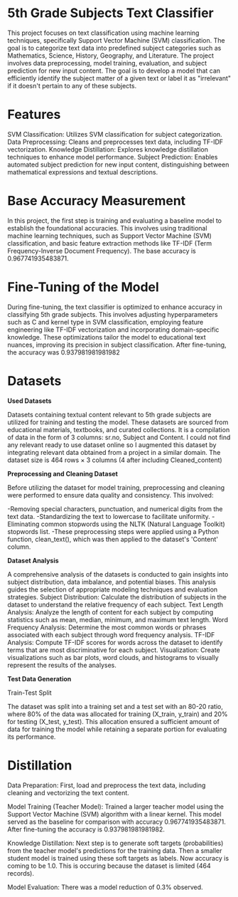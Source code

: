 # 5th Grade Subjects Text Classifier
This project focuses on text classification using machine learning techniques, specifically Support Vector Machine (SVM) classification. The goal is to categorize text data into predefined subject categories such as Mathematics, Science, History, Geography, and Literature. The project involves data preprocessing, model training, evaluation, and subject prediction for new input content. The goal is to develop a model that can efficiently identify the subject matter of a given text or label it as "irrelevant" if it doesn't pertain to any of these subjects.

# Features
SVM Classification: Utilizes SVM classification for subject categorization.
Data Preprocessing: Cleans and preprocesses text data, including TF-IDF vectorization.
Knowledge Distillation: Explores knowledge distillation techniques to enhance model performance.
Subject Prediction: Enables automated subject prediction for new input content, distinguishing between mathematical expressions and textual descriptions.

# Base Accuracy Measurement
In this project, the first step is training and evaluating a baseline model to establish the foundational accuracies. This involves using traditional machine learning techniques, such as Support Vector Machine (SVM) classification, and basic feature extraction methods like TF-IDF (Term Frequency-Inverse Document Frequency). The base accuracy is 0.967741935483871.

# Fine-Tuning of the Model
During fine-tuning, the text classifier is optimized to enhance accuracy in classifying 5th grade subjects. This involves adjusting hyperparameters such as C and kernel type in SVM classification, employing feature engineering like TF-IDF vectorization and incorporating domain-specific knowledge. These optimizations tailor the model to educational text nuances, improving its precision in subject classification. After fine-tuning, the accuracy was 0.937981981981982

# Datasets
**Used Datasets**

Datasets containing textual content relevant to 5th grade subjects are utilized for training and testing the model. These datasets are sourced from educational materials, textbooks, and curated collections. It is a compilation of data in the form of 3 columns: sr.no, Subject and Content. I could not find any relevant ready to use dataset online so I augmented this dataset by integrating relevant data obtained from a project in a similar domain. The dataset size is 464 rows × 3 columns (4 after including Cleaned_content)

**Preprocessing and Cleaning Dataset**

Before utilizing the dataset for model training, preprocessing and cleaning were performed to ensure data quality and consistency. This involved:

-Removing special characters, punctuation, and numerical digits from the text data.
-Standardizing the text to lowercase to facilitate uniformity.
-Eliminating common stopwords using the NLTK (Natural Language Toolkit) stopwords list.
-These preprocessing steps were applied using a Python function, clean_text(), which was then applied to the dataset's 'Content' column.

**Dataset Analysis**

A comprehensive analysis of the datasets is conducted to gain insights into subject distribution, data imbalance, and potential biases. This analysis guides the selection of appropriate modeling techniques and evaluation strategies.
Subject Distribution: Calculate the distribution of subjects in the dataset to understand the relative frequency of each subject.
Text Length Analysis: Analyze the length of content for each subject by computing statistics such as mean, median, minimum, and maximum text length.
Word Frequency Analysis: Determine the most common words or phrases associated with each subject through word frequency analysis.
TF-IDF Analysis: Compute TF-IDF scores for words across the dataset to identify terms that are most discriminative for each subject.
Visualization: Create visualizations such as bar plots, word clouds, and histograms to visually represent the results of the analyses.

**Test Data Generation**

Train-Test Split

The dataset was split into a training set and a test set with an 80-20 ratio, where 80% of the data was allocated for training (X_train, y_train) and 20% for testing (X_test, y_test). This allocation ensured a sufficient amount of data for training the model while retaining a separate portion for evaluating its performance.

# Distillation
Data Preparation: First,  load and preprocess the text data, including cleaning and vectorizing the text content.

Model Training (Teacher Model): Trained a larger teacher model using the Support Vector Machine (SVM) algorithm with a linear kernel. This model served as the baseline for comparison with accuracy 0.967741935483871. After fine-tuning the accuracy is 0.937981981981982.

Knowledge Distillation: Next step is to generate soft targets (probabilities) from the teacher model's predictions for the training data. Then a smaller student model is trained using these soft targets as labels. Now accuracy is coming to be 1.0. This is occuring because the dataset is limited (464 records).

Model Evaluation: There was a model reduction of 0.3% observed.






